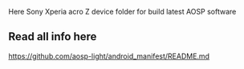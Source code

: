 Here Sony Xperia acro Z device folder for build latest AOSP software

Read all info here
------------------
https://github.com/aosp-light/android_manifest/README.md
